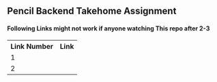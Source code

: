 <h2>Pencil Backend Takehome Assignment</h2>
<h4>Following Links might not work if anyone watching This repo after 2-3</h4>
<table>
    <tr>
        <th>Link Number</th><th>Link</th>
    </tr>
    <tr>
        <td>1</td><td><a href="http://app.jatin711-debug.site/api/"</td>
    </tr>
    <tr>
        <td>2</td><td><a href="http://pencil.jatin711-debug.site/api/"</td>
    </tr>
</table>